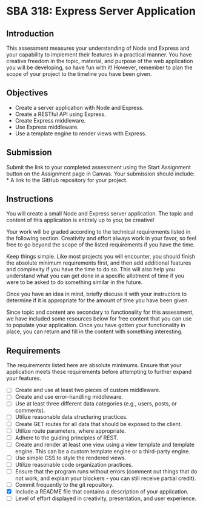 # SBA 318: Express Server Application

## Introduction
This assessment measures your understanding of Node and Express and your capability to implement their features in a practical manner. You have creative freedom in the topic, material, and purpose of the web application you will be developing, so have fun with it! However, remember to plan the scope of your project to the timeline you have been given.

## Objectives
* Create a server application with Node and Express.
* Create a RESTful API using Express.
* Create Express middleware.
* Use Express middleware.
* Use a template engine to render views with Express.

## Submission
Submit the link to your completed assessment using the Start Assignment button on the Assignment page in Canvas.
Your submission should include:
    * A link to the GitHub repository for your project.
## Instructions
You will create a small Node and Express server application. The topic and content of this application is entirely up to you; be creative!

Your work will be graded according to the technical requirements listed in the following section. Creativity and effort always work in your favor, so feel free to go beyond the scope of the listed requirements if you have the time.

Keep things simple. Like most projects you will encounter, you should finish the absolute minimum requirements first, and then add additional features and complexity if you have the time to do so. This will also help you understand what you can get done in a specific allotment of time if you were to be asked to do something similar in the future.

Once you have an idea in mind, briefly discuss it with your instructors to determine if it is appropriate for the amount of time you have been given.

Since topic and content are secondary to functionality for this assessment, we have included some resources below for free content that you can use to populate your application. Once you have gotten your functionality in place, you can return and fill in the content with something interesting.

## Requirements
The requirements listed here are absolute minimums. Ensure that your application meets these requirements before attempting to further expand your features.

- [ ] Create and use at least two pieces of custom middleware.
- [ ] Create and use error-handling middleware.
- [ ] Use at least three different data categories (e.g., users, posts, or comments).
- [ ] Utilize reasonable data structuring practices.
- [ ] Create GET routes for all data that should be exposed to the client.
- [ ] Utilize route parameters, where appropriate.
- [ ] Adhere to the guiding principles of REST.
- [ ] Create and render at least one view using a view template and template engine. This can be a custom template engine or a third-party engine.
- [ ] Use simple CSS to style the rendered views.
- [ ] Utilize reasonable code organization practices.
- [ ] Ensure that the program runs without errors (comment out things that do not work, and explain your blockers - you can still receive partial credit).
- [ ] Commit frequently to the git repository.
- [x] Include a README file that contains a description of your application.
- [ ] Level of effort displayed in creativity, presentation, and user experience.